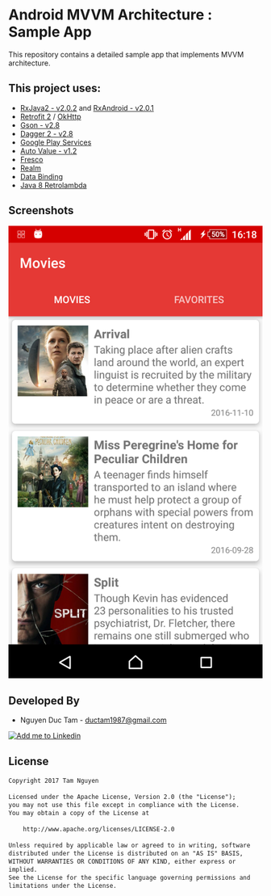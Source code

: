 # Android MVVM Architecture : Sample App

This repository contains a detailed sample app that implements MVVM architecture.

## This project uses:
- [RxJava2 - v2.0.2](https://github.com/ReactiveX/RxJava) and [RxAndroid - v2.0.1](https://github.com/ReactiveX/RxAndroid)
- [Retrofit 2](http://square.github.io/retrofit/) / [OkHttp](http://square.github.io/okhttp/)
- [Gson - v2.8](https://github.com/google/gson)
- [Dagger 2 - v2.8](http://google.github.io/dagger/)
- [Google Play Services](https://developers.google.com/android/guides/overview)
- [Auto Value - v1.2](https://github.com/google/auto/tree/master/value)
- [Fresco](https://github.com/facebook/fresco)
- [Realm](https://realm.io/docs/java/latest/)
- [Data Binding](https://developer.android.com/topic/libraries/data-binding/index.html)
- [Java 8 Retrolambda](https://github.com/orfjackal/retrolambda)

Screenshots
------------

![Demo Screenshot 1][1]

Developed By
------------

* Nguyen Duc Tam - <ductam1987@gmail.com>

<a href="https://www.linkedin.com/in/tam-nguyen-a3092b53">
  <img alt="Add me to Linkedin" src="https://image.freepik.com/iconos-gratis/boton-del-logotipo-linkedin_318-84979.png" height="60" width="60"/>
</a>


## License

    Copyright 2017 Tam Nguyen

    Licensed under the Apache License, Version 2.0 (the "License");
    you may not use this file except in compliance with the License.
    You may obtain a copy of the License at

        http://www.apache.org/licenses/LICENSE-2.0

    Unless required by applicable law or agreed to in writing, software
    distributed under the License is distributed on an "AS IS" BASIS,
    WITHOUT WARRANTIES OR CONDITIONS OF ANY KIND, either express or implied.
    See the License for the specific language governing permissions and
    limitations under the License.

[1]: ./art/screenshot1.png